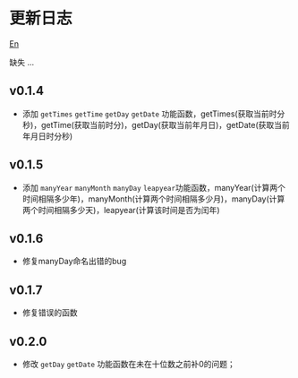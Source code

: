# 更新日志

[En](./README.md)

缺失
...

## v0.1.4
 - 添加 `getTimes` `getTime` `getDay` `getDate` 功能函数，getTimes(获取当前时分秒)，getTime(获取当前时分)，getDay(获取当前年月日)，getDate(获取当前年月日时分秒)

## v0.1.5
 - 添加 `manyYear` `manyMonth` `manyDay` `leapyear`功能函数，manyYear(计算两个时间相隔多少年)，manyMonth(计算两个时间相隔多少月)，manyDay(计算两个时间相隔多少天)，leapyear(计算该时间是否为闰年)

## v0.1.6
 - 修复manyDay命名出错的bug

## v0.1.7
 - 修复错误的函数

## v0.2.0
 - 修改 `getDay`  `getDate`  功能函数在未在十位数之前补0的问题；
